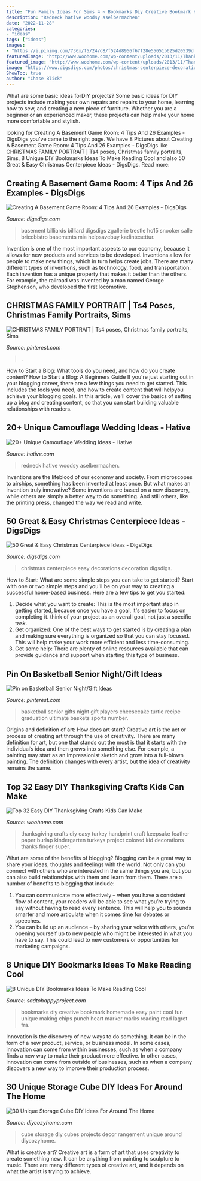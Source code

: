 ```yaml
---
title: "Fun Family Ideas For Sims 4 ~ Bookmarks Diy Creative Bookmark Homemade Easy Paint Cool Fun Unique Making Chips Punch Heart Marker Marks Reading Read Lagret Fra"
description: "Redneck hative woodsy aselbermachen"
date: "2022-11-28"
categories:
- "ideas"
tags: ["ideas"]
images:
- "https://i.pinimg.com/736x/f5/24/d8/f524d8956f67f28e55651b625d20539d.jpg"
featuredImage: "http://www.woohome.com/wp-content/uploads/2013/11/Thanksgiving-Crafts-Kids-Can-Make-5.jpg"
featured_image: "http://www.woohome.com/wp-content/uploads/2013/11/Thanksgiving-Crafts-Kids-Can-Make-5.jpg"
image: "https://www.digsdigs.com/photos/christmas-centerpiece-decoration-3-554x650.jpg"
ShowToc: true
author: "Chase Blick"
---
```



What are some basic ideas forDIY projects?
Some basic ideas for DIY projects include making your own repairs and repairs to your home, learning how to sew, and creating a new piece of furniture. Whether you are a beginner or an experienced maker, these projects can help make your home more comfortable and stylish.

	

		
looking for Creating A Basement Game Room: 4 Tips And 26 Examples - DigsDigs you've came to the right page. We have 8 Pictures about Creating A Basement Game Room: 4 Tips And 26 Examples - DigsDigs like CHRISTMAS FAMILY PORTRAIT | Ts4 poses, Christmas family portraits, Sims, 8 Unique DIY Bookmarks Ideas To Make Reading Cool and also 50 Great &amp; Easy Christmas Centerpiece Ideas - DigsDigs. Read more:
		
    
## Creating A Basement Game Room: 4 Tips And 26 Examples - DigsDigs

<img loading=lazy src="https://www.digsdigs.com/photos/stylish-pool-basement-game-room.jpg" onerror="this.onerror=null;this.src='https://tse4.mm.bing.net/th?id=OIP.1Zk5Z-0Rf5vt70BqOX5XxAHaKP&amp;pid=15.1';" alt="Creating A Basement Game Room: 4 Tips And 26 Examples - DigsDigs">

_Source: digsdigs.com_

>basement billiards billiard digsdigs zgallerie trestle ho15 snooker salle bricobistro basements mia helpsavebuy kadintesettur. 

	

Invention is one of the most important aspects to our economy, because it allows for new products and services to be developed. Inventions allow for people to make new things, which in turn helps create jobs. There are many different types of inventions, such as technology, food, and transportation. Each invention has a unique property that makes it better than the others. For example, the railroad was invented by a man named George Stephenson, who developed the first locomotive.

    
## CHRISTMAS FAMILY PORTRAIT | Ts4 Poses, Christmas Family Portraits, Sims

<img loading=lazy src="https://i.pinimg.com/736x/f5/24/d8/f524d8956f67f28e55651b625d20539d.jpg" onerror="this.onerror=null;this.src='https://tse1.mm.bing.net/th?id=OIP.naB-e_a7DFQPHFfMDCcQhQHaHa&amp;pid=15.1';" alt="CHRISTMAS FAMILY PORTRAIT | Ts4 poses, Christmas family portraits, Sims">

_Source: pinterest.com_

>. 

	

How to Start a Blog: What tools do you need, and how do you create content?
How to Start a Blog: A Beginners Guide
If you're just starting out in your blogging career, there are a few things you need to get started. This includes the tools you need, and how to create content that will helpyou achieve your blogging goals. In this article, we'll cover the basics of setting up a blog and creating content, so that you can start building valuable relationships with readers.

    
## 20+ Unique Camouflage Wedding Ideas - Hative

<img loading=lazy src="http://hative.com/wp-content/uploads/2014/06/camouflage-wedding-ideas/3-camouflage-wedding-dress.jpg" onerror="this.onerror=null;this.src='https://tse1.mm.bing.net/th?id=OIP.hTpEcNAftSVr6QVZdrmEoQHaJ4&amp;pid=15.1';" alt="20+ Unique Camouflage Wedding Ideas - Hative">

_Source: hative.com_

>redneck hative woodsy aselbermachen. 

	

Inventions are the lifeblood of our economy and society. From microscopes to airships, something has been invented at least once. But what makes an invention truly innovative? Some inventions are based on a new discovery, while others are simply a better way to do something. And still others, like the printing press, changed the way we read and write.

    
## 50 Great &amp; Easy Christmas Centerpiece Ideas - DigsDigs

<img loading=lazy src="https://www.digsdigs.com/photos/christmas-centerpiece-decoration-3-554x650.jpg" onerror="this.onerror=null;this.src='https://tse4.mm.bing.net/th?id=OIP.z217WVwXHAMPkeKDWR4OvwHaIs&amp;pid=15.1';" alt="50 Great &amp; Easy Christmas Centerpiece Ideas - DigsDigs">

_Source: digsdigs.com_

>christmas centerpiece easy decorations decoration digsdigs. 

	

How to Start: What are some simple steps you can take to get started?
Start with one or two simple steps and you'll be on your way to creating a successful home-based business. Here are a few tips to get you started: 
1. Decide what you want to create: This is the most important step in getting started, because once you have a goal, it's easier to focus on completing it. think of your project as an overall goal, not just a specific task. 
2. Get organized: One of the best ways to get started is by creating a plan and making sure everything is organized so that you can stay focused. This will help make your work more efficient and less time-consuming. 
3. Get some help: There are plenty of online resources available that can provide guidance and support when starting this type of business.

    
## Pin On Basketball Senior Night/Gift Ideas

<img loading=lazy src="https://i.pinimg.com/736x/0b/d6/d7/0bd6d71025c9aa9c115c06f8a07c5af7--basketball.jpg" onerror="this.onerror=null;this.src='https://tse2.mm.bing.net/th?id=OIP.krHCk8hYo4y-6o1XO5OwdQHaJ3&amp;pid=15.1';" alt="Pin on Basketball Senior Night/Gift Ideas">

_Source: pinterest.com_

>basketball senior gifts night gift players cheesecake turtle recipe graduation ultimate baskets sports number. 

	

Origins and definition of art: How does art start?
Creative art is the act or process of creating art through the use of creativity. There are many definition for art, but one that stands out the most is that it starts with the individual’s idea and then grows into something else. For example, a painting may start as an Impressionist sketch and grow into a full-blown painting. The definition changes with every artist, but the idea of creativity remains the same.

    
## Top 32 Easy DIY Thanksgiving Crafts Kids Can Make

<img loading=lazy src="http://www.woohome.com/wp-content/uploads/2013/11/Thanksgiving-Crafts-Kids-Can-Make-5.jpg" onerror="this.onerror=null;this.src='https://tse2.mm.bing.net/th?id=OIP.gWuBs4VypkH-x0H30PuS9gHaJ4&amp;pid=15.1';" alt="Top 32 Easy DIY Thanksgiving Crafts Kids Can Make">

_Source: woohome.com_

>thanksgiving crafts diy easy turkey handprint craft keepsake feather paper burlap kindergarten turkeys project colored kid decorations thanks finger super. 

	

What are some of the benefits of blogging?
Blogging can be a great way to share your ideas, thoughts and feelings with the world. Not only can you connect with others who are interested in the same things you are, but you can also build relationships with them and learn from them. There are a number of benefits to blogging that include: 
1) You can communicate more effectively – when you have a consistent flow of content, your readers will be able to see what you’re trying to say without having to read every sentence. This will help you to sounds smarter and more articulate when it comes time for debates or speeches. 
2) You can build up an audience – by sharing your voice with others, you’re opening yourself up to new people who might be interested in what you have to say. This could lead to new customers or opportunities for marketing campaigns.

    
## 8 Unique DIY Bookmarks Ideas To Make Reading Cool

<img loading=lazy src="https://sadtohappyproject.com/wp-content/uploads/2015/10/Creative-DIY-Bookmarks-Ideas2323-300x450.jpg" onerror="this.onerror=null;this.src='https://tse2.mm.bing.net/th?id=OIP.QUozTaIDxS4qglUgMywGxwAAAA&amp;pid=15.1';" alt="8 Unique DIY Bookmarks Ideas To Make Reading Cool">

_Source: sadtohappyproject.com_

>bookmarks diy creative bookmark homemade easy paint cool fun unique making chips punch heart marker marks reading read lagret fra. 

	

Innovation is the discovery of new ways to do something. It can be in the form of a new product, service, or business model. In some cases, innovation can come from within businesses, such as when a company finds a new way to make their product more effective. In other cases, innovation can come from outside of businesses, such as when a company discovers a new way to improve their production process.

    
## 30 Unique Storage Cube DIY Ideas For Around The Home

<img loading=lazy src="https://diycozyhome.com/wp-content/uploads/2016/05/storage-cube-diy.jpg" onerror="this.onerror=null;this.src='https://tse2.mm.bing.net/th?id=OIP.iz2XWHHxof6Gkrk-61rU1QHaEW&amp;pid=15.1';" alt="30 Unique Storage Cube DIY Ideas For Around The Home">

_Source: diycozyhome.com_

>cube storage diy cubes projects decor rangement unique around diycozyhome. 

	

What is creative art?
Creative art is a form of art that uses creativity to create something new. It can be anything from painting to sculpture to music. There are many different types of creative art, and it depends on what the artist is trying to achieve.

